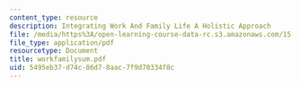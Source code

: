 ```yaml
---
content_type: resource
description: Integrating Work And Family Life A Holistic Approach
file: /media/https%3A/open-learning-course-data-rc.s3.amazonaws.com/15-343-managing-transformations-in-work-organizations-and-society-spring-2002/5495eb37d74c86d78aac7f9d70334f8c_workfamilysum.pdf
file_type: application/pdf
resourcetype: Document
title: workfamilysum.pdf
uid: 5495eb37-d74c-86d7-8aac-7f9d70334f8c
---
```

